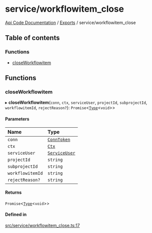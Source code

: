 # service/workflowitem\_close
 
[Api Code Documentation](../README.md) / [Exports](../modules.md) / service/workflowitem\_close

## Table of contents

### Functions

- [closeWorkflowitem](service_workflowitem_close.md#closeworkflowitem)

## Functions

### closeWorkflowitem

▸ **closeWorkflowitem**(`conn`, `ctx`, `serviceUser`, `projectId`, `subprojectId`, `workflowitemId`, `rejectReason?`): `Promise`<[`Type`](result.md#type)<`void`\>\>

#### Parameters

| Name | Type |
| :------ | :------ |
| `conn` | [`ConnToken`](service_conn.md#conntoken) |
| `ctx` | [`Ctx`](../interfaces/lib_ctx.Ctx.md) |
| `serviceUser` | [`ServiceUser`](../interfaces/service_domain_organization_service_user.ServiceUser.md) |
| `projectId` | `string` |
| `subprojectId` | `string` |
| `workflowitemId` | `string` |
| `rejectReason?` | `string` |

#### Returns

`Promise`<[`Type`](result.md#type)<`void`\>\>

#### Defined in

[src/service/workflowitem_close.ts:17](https://github.com/openkfw/TruBudget/blob/aca360d/api/src/service/workflowitem_close.ts#L17)
